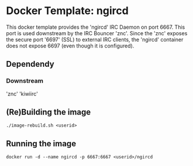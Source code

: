 # Docker Template: ngircd

This docker template provides the 'ngircd' IRC Daemon on port 6667. This port is used downstream by the IRC Bouncer 'znc'. Since the 'znc' exposes the secure port '6697' (SSL) to external IRC clients, the 'ngircd' container does not expose 6697 (even though it is configured).

## Dependendy
### Downstream
'znc'
'kiwiirc'

## (Re)Building the image
`./image-rebuild.sh <userid>`

## Running the image
`docker run -d --name ngircd -p 6667:6667 <userid>/ngircd`